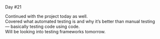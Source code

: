 Day #21<br>

Continued with the project today as well.<br>
Covered what automated testing is and why it’s better than manual testing — basically testing code using code.<br>
Will be looking into testing frameworks tomorrow.
